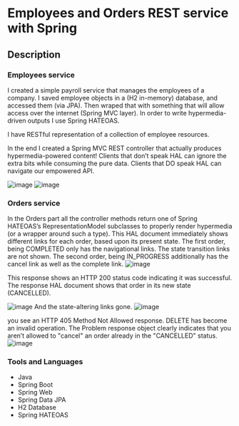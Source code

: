 # Employees and Orders REST service with Spring

## Description

### Employees service
I created a simple payroll service that manages the employees of a company. I saved employee objects in a (H2 in-memory) database, 
and accessed them (via JPA). Then wraped that with something that will allow access over the internet (Spring MVC layer). 
In order to write hypermedia-driven outputs I use Spring HATEOAS.

I have RESTful representation of a collection of employee resources.

In the end I created a Spring MVC REST controller that actually produces hypermedia-powered content! Clients that don’t speak HAL can ignore the extra 
bits while consuming the pure data. Clients that DO speak HAL can navigate our empowered API.

![image](https://user-images.githubusercontent.com/47283342/187711092-970c0e3e-e6c0-45fd-b565-11c422bd3bb4.png)
![image](https://user-images.githubusercontent.com/47283342/187711557-6aec83a8-70d7-41c6-bdbc-f1a138e8e4ee.png)


### Orders service
In the Orders part all the controller methods return one of Spring HATEOAS’s RepresentationModel subclasses to properly render hypermedia (or a wrapper around such a type).
This HAL document immediately shows different links for each order, based upon its present state.
The first order, being COMPLETED only has the navigational links. The state transition links are not shown.
The second order, being IN_PROGRESS additionally has the cancel link as well as the complete link.
![image](https://user-images.githubusercontent.com/47283342/187710058-6e917e37-5e8a-4b60-9410-256ef08976f0.png)

This response shows an HTTP 200 status code indicating it was successful. The response HAL document shows that order in its new state (CANCELLED).

![image](https://user-images.githubusercontent.com/47283342/187710546-0e0318fe-c988-414e-b2c7-797614e20ccf.png)
And the state-altering links gone.
![image](https://user-images.githubusercontent.com/47283342/187710941-a3943b7b-3947-4c70-99c4-91f3814e75e8.png)


you see an HTTP 405 Method Not Allowed response. DELETE has become an invalid operation. The Problem response object clearly indicates that you aren’t 
allowed to "cancel" an order already in the "CANCELLED" status.
![image](https://user-images.githubusercontent.com/47283342/187710673-b0a0f45d-65c2-40d3-a61c-864437aad17b.png)

### Tools and Languages
- Java
- Spring Boot
- Spring Web
- Spring Data JPA
- H2 Database
- Spring HATEOAS

